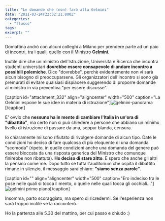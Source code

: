 ```yaml
---
title: "Le domande che (non) farò alla Gelmini"
date: "2011-03-24T22:32:21.000Z"
categories:
  - "flusso"
tags:
excerpt: ""
---
```


Domattina andrò con alcuni colleghi a Milano per prendere parte ad un paio di incontri, tra i quali, quello con il Ministro **Gelmini**.

Inutile dire che un ministro dell'Istruzione, Università e Ricerca che incontra studenti universitari **dovrebbe essere consapevole di andare incontro a possibili polemiche**. Dico "dovrebbe", perchè evidentemente non vi sarà alcun bisogno di preoccuparsene. Gli organizzatori dell'incontro si sono già premurati di evitare qualsiasi dispiacere suggerendo di proporre domande al ministro in via preventiva "per essere discusse".

\[caption id="attachment\_332" align="aligncenter" width="500" caption="La Gelmini espone le sue idee in materia di istruzione"\]![](https://enricodeleo.s3.eu-south-1.amazonaws.com/uploads/2011/03/gelmini-panorama-565x436.png" "gelmini-panorama")\[/caption\]

E' ovvio che **nessuno ha in mente di cambiare l'Italia in un'ora di "dibattito"**, ma certo non si può chiedere a persone che abbiano un minimo livello di istruzione di passare da una, seppur blanda, censura.

Io chiaramente mi sono rifiutato di rivolgere domande di alcun tipo. Date le condizioni ho deciso di fare qualcosa di più eloquente di una domanda "scomoda" (ripeto, in quelle condizioni anche una domanda del genere può essere bloccata da una risposta generica del Ministro che comunque finirebbe non ribattuta). **Ho deciso di stare zitto**. E spero che anche gli altri la pensino come me. Dopo tutto se tutta l'auditorium che ospita il dibattito rimane in silenzio, il messaggio sarà chiaro: **"siamo senza parole"**.

\[caption id="" align="aligncenter" width="500" caption="Ero indeciso tra le pose nelle quali si tocca il mento, o quelle nelle quali tocca gli occhiali..."\]![](https://enricodeleo.s3.eu-south-1.amazonaws.com/images/gelmini.jpg "gelmini primo piano")\[/caption\]

Insomma, parto scoraggiato, ma spero di ricredermi. Se l'esperienza non sarà troppo inutile ve la racconterò.

Ho la partenza alle 5.30 del mattino, per cui passo e chiudo :)
